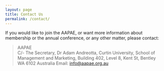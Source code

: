 ```yaml
---
layout: page
title: Contact Us
permalink: /contact/
---
```


If you would like to join the AAPAE, or want more information about membership or the annual conference, or any other matter, please contact:

> AAPAE  
> C/- The Secretary, Dr Adam Andreotta,
> Curtin University, School of Management and Marketing,
> Building 402, Level 8, Kent St,
> Bentley WA 6102
> Australia
> Email: <a href="mailto:info@aapae.org.au?subject=Enquiry">info@aapae.org.au</a>

